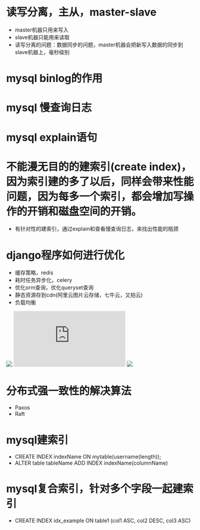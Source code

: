 # 读写分离，主从，master-slave
- master机器只用来写入
- slave机器只能用来读取
- 读写分离的问题：数据同步的问题，master机器会把新写入数据的同步到slave机器上，毫秒级别

# mysql binlog的作用

# mysql 慢查询日志
# mysql explain语句

# 不能漫无目的的建索引(create index)，因为索引建的多了以后，同样会带来性能问题，因为每多一个索引，都会增加写操作的开销和磁盘空间的开销。
- 有针对性的建索引，通过explain和查看慢查询日志，来找出性能的瓶颈

# django程序如何进行优化
- 缓存策略，redis
- 耗时任务异步化，celery
- 优化orm查询，优化queryset查询
- 静态资源存到cdn(阿里云图片云存储，七牛云，又拍云)
- 负载均衡

![](https://www.jianshu.com/p/43091bfa8aa7)
![](https://coolshell.cn/articles/1846.html)
![](https://juejin.im/entry/590427815c497d005832dab9)

# 分布式强一致性的解决算法
- Paxos
- Raft

# mysql建索引
- CREATE INDEX indexName ON mytable(username(length)); 
- ALTER table tableName ADD INDEX indexName(columnName)

# mysql复合索引，针对多个字段一起建索引
- CREATE INDEX idx_example ON table1 (col1 ASC, col2 DESC, col3 ASC)